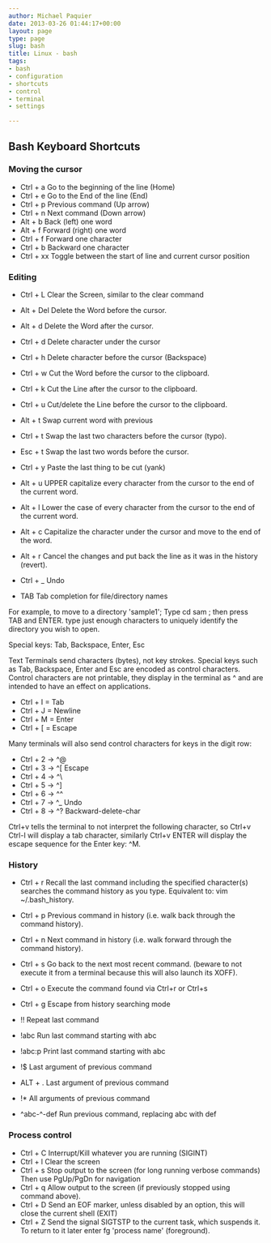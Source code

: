 ```yaml
---
author: Michael Paquier
date: 2013-03-26 01:44:17+00:00
layout: page
type: page
slug: bash
title: Linux - bash
tags:
- bash
- configuration
- shortcuts
- control
- terminal
- settings

---
```


## Bash Keyboard Shortcuts

### Moving the cursor

  * Ctrl + a   Go to the beginning of the line (Home)
  * Ctrl + e   Go to the End of the line (End)
  * Ctrl + p   Previous command (Up arrow)
  * Ctrl + n   Next command (Down arrow)
  * Alt + b    Back (left) one word
  * Alt + f    Forward (right) one word
  * Ctrl + f   Forward one character
  * Ctrl + b   Backward one character
  * Ctrl + xx  Toggle between the start of line and current cursor position

### Editing

  * Ctrl + L   Clear the Screen, similar to the clear command

  * Alt + Del  Delete the Word before the cursor.
  * Alt + d    Delete the Word after the cursor.
  * Ctrl + d   Delete character under the cursor
  * Ctrl + h   Delete character before the cursor (Backspace)

  * Ctrl + w   Cut the Word before the cursor to the clipboard.
  * Ctrl + k   Cut the Line after the cursor to the clipboard.
  * Ctrl + u   Cut/delete the Line before the cursor to the clipboard.

  * Alt + t    Swap current word with previous
  * Ctrl + t   Swap the last two characters before the cursor (typo).
  * Esc  + t   Swap the last two words before the cursor.

  * Ctrl + y   Paste the last thing to be cut (yank)
  * Alt + u    UPPER capitalize every character from the cursor to the end
               of the current word.
  * Alt + l    Lower the case of every character from the cursor to the end
               of the current word.
  * Alt + c    Capitalize the character under the cursor and move to the
               end of the word.
  * Alt + r    Cancel the changes and put back the line as it was in the
               history (revert).
  * Ctrl + _   Undo

  * TAB        Tab completion for file/directory names

For example, to move to a directory 'sample1'; Type cd sam ; then press TAB
and ENTER. type just enough characters to uniquely identify the directory you
wish to open.

Special keys: Tab, Backspace, Enter, Esc

Text Terminals send characters (bytes), not key strokes.
Special keys such as Tab, Backspace, Enter and Esc are encoded as control
characters. Control characters are not printable, they display in the
terminal as ^ and are intended to have an effect on applications.

  * Ctrl + I = Tab
  * Ctrl + J = Newline
  * Ctrl + M = Enter
  * Ctrl + [ = Escape

Many terminals will also send control characters for keys in the digit row:

  * Ctrl + 2 -> ^@
  * Ctrl + 3 -> ^[ Escape
  * Ctrl + 4 -> ^\
  * Ctrl + 5 -> ^]
  * Ctrl + 6 -> ^^
  * Ctrl + 7 -> ^_ Undo
  * Ctrl + 8 -> ^? Backward-delete-char

Ctrl+v tells the terminal to not interpret the following character, so
Ctrl+v Ctrl-I will display a tab character, similarly Ctrl+v ENTER will
display the escape sequence for the Enter key: ^M.

### History

  * Ctrl + r   Recall the last command including the specified character(s)
               searches the command history as you type. Equivalent to:
               vim ~/.bash_history.
  * Ctrl + p   Previous command in history (i.e. walk back through the command
               history).
  * Ctrl + n   Next command in history (i.e. walk forward through the command
               history).

  * Ctrl + s   Go back to the next most recent command. (beware to not execute
               it from a terminal because this will also launch its XOFF).
  * Ctrl + o   Execute the command found via Ctrl+r or Ctrl+s
  * Ctrl + g   Escape from history searching mode
  * !!         Repeat last command
  * !abc       Run last command starting with abc
  * !abc:p     Print last command starting with abc
  * !$         Last argument of previous command
  * ALT + .    Last argument of previous command
  * !*         All arguments of previous command
  * ^abc-^-def Run previous command, replacing abc with def

### Process control

  * Ctrl + C   Interrupt/Kill whatever you are running (SIGINT)
  * Ctrl + l   Clear the screen
  * Ctrl + s   Stop output to the screen (for long running verbose commands)
               Then use PgUp/PgDn for navigation
  * Ctrl + q   Allow output to the screen (if previously stopped using command
               above).
  * Ctrl + D   Send an EOF marker, unless disabled by an option, this will close
               the current shell (EXIT)
  * Ctrl + Z   Send the signal SIGTSTP to the current task, which suspends it.
               To return to it later enter fg 'process name' (foreground).
